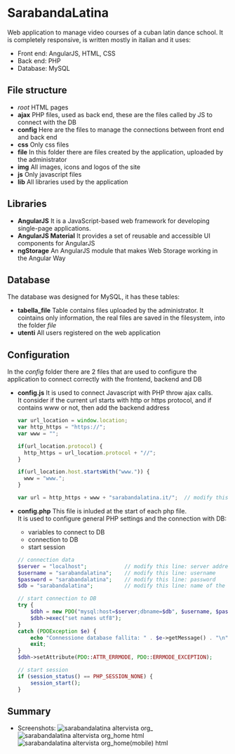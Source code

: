 # SarabandaLatina
Web application to manage video courses of a cuban latin dance school.
It is completely responsive, is written mostly in italian and it uses:
- Front end: AngularJS, HTML, CSS
- Back end: PHP
- Database: MySQL

## File structure
- _root_
  HTML pages
- **ajax**
  PHP files, used as back end, these are the files called by JS to connect with the DB
- **config**
  Here are the files to manage the connections between front end and back end
- **css**
  Only css files
- **file**
  In this folder there are files created by the application, uploaded by the administrator
- **img**
  All images, icons and logos of the site
- **js**
  Only javascript files
- **lib**
  All libraries used by the application
 
## Libraries
- **AngularJS**
  It is a JavaScript-based web framework for developing single-page applications.
- **AngularJS Material**
  It provides a set of reusable and accessible UI components for AngularJS
- **ngStorage**
  An AngularJS module that makes Web Storage working in the Angular Way
  
## Database
The database was designed for MySQL, it has these tables:
- **tabella_file**
  Table contains files uploaded by the administrator. It cointains only information, the real files are saved in the filesystem, into the folder _file_ 
- **utenti**
  All users registered on the web application

## Configuration
In the _config_ folder there are 2 files that are used to configure the application to connect correctly with the frontend, backend and DB
- **config.js**
  It is used to connect Javascript with PHP throw ajax calls. <br>
  It consider if the current url starts with http or https protocol, and if contains www or not, then add the backend address
  
  ```javascript
  var url_location = window.location; 
  var http_https = "https://";
  var www = "";
  
  if(url_location.protocol) {
    http_https = url_location.protocol + "//";
  }
  
  if(url_location.host.startsWith("www.")) {
    www = "www.";
  }
  
  var url = http_https + www + "sarabandalatina.it/";  // modify this line: address url of the application
  ```
- **config.php**
  This file is inluded at the start of each php file. <br>
  It is used to configure general PHP settings and the connection with DB:
  - variables to connect to DB
  - connection to DB
  - start session
  
  ```php
  // connection data
  $server = "localhost";            // modify this line: server address
  $username = "sarabandalatina";    // modify this line: username
  $password = "sarabandalatina";    // modify this line: password
  $db = "sarabandalatina";          // modify this line: name of the database

  // start connection to DB
  try {
      $dbh = new PDO("mysql:host=$server;dbname=$db", $username, $password);
      $dbh->exec("set names utf8");
  }
  catch (PDOException $e) {
      echo "Connessione database fallita: " . $e->getMessage() . "\n";
      exit;
  }
  $dbh->setAttribute(PDO::ATTR_ERRMODE, PDO::ERRMODE_EXCEPTION);

  // start session
  if (session_status() == PHP_SESSION_NONE) {    
      session_start();
  }
  ```

## Summary
- Screenshots:
  ![sarabandalatina altervista org_](https://github.com/DavideMurro/SarabandaLatina/assets/118051417/fc6b408f-67af-45be-aded-ad61d354d073)
  ![sarabandalatina altervista org_home html](https://github.com/DavideMurro/SarabandaLatina/assets/118051417/6285ad6e-de5a-43bc-8c4a-a96f94ce1b1e)
  ![sarabandalatina altervista org_home(mobile) html](https://github.com/DavideMurro/SarabandaLatina/assets/118051417/c2a835a0-308b-446f-986e-79a4ced7b7ea)

    
